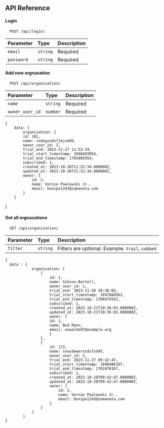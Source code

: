 
## API Reference

#### Login 


```http
  POST /api/login/
```


| Parameter | Type     | Description                       |
| :-------- | :------- | :-------------------------------- |
| `email`      | `string` | Required |
| `password` | `string` | Required |


#### Add new orgnasation

```http
  POST /api/organisation/
```
| Parameter | Type     | Description                       |
| :-------- | :------- | :-------------------------------- |
| `name`      | `string` | Required |
| `owner_user_id` | `number` | Required |

    {
        data: {
            organisation: {
            id: 181,
            name: sxdegsndsfjmjxd45,
            owner_user_id: 2,
            trial_end: 2023-11-27 11:52:34,
            trial_start_timestamp: 1698493954,
            trial_end_timestamp: 1701085954,
            subscribed: 1,
            created_at: 2023-10-28T11:52:34.000000Z,
            updated_at: 2023-10-28T11:52:34.000000Z,
            owner: {
                id: 2,
                name: Vernie Powlowski Jr.,
                email: bonipo1243@zamaneta.com
            }
        }
}

#### Get all orgnazations

```http
  GET /api/organisation/
```


| Parameter | Type     | Description                       |
| :-------- | :------- | :-------------------------------- |
| `filter`      | `string` | Filters are optional. Example. `trail`, `subbed` |

    {    
      data : {
                organisation: [
                    {
                        id: 1,
                        name: Gibson-Bartell,
                        owner_user_id: 1,
                        trial_end: 2023-11-20 10:36:03,
                        trial_start_timestamp: 1697884563,
                        trial_end_timestamp: 1700476563,
                        subscribed: 1,
                        created_at: 2023-10-21T10:36:03.000000Z,
                        updated_at: 2023-10-21T10:36:03.000000Z,
                        owner: {
                        id: 1,
                        name: Bud Mann,
                        email: oswaldo97@example.org
                        }
                    },
                    {
                        id: 172,
                        name: sxwsdwwerxsdsfxd45,
                        owner_user_id: 2,
                        trial_end: 2023-11-27 09:42:47,
                        trial_start_timestamp: 1698486167,
                        trial_end_timestamp: 1701078167,
                        subscribed: 1,
                        created_at: 2023-10-28T09:42:47.000000Z,
                        updated_at: 2023-10-28T09:42:47.000000Z,
                        owner: {
                            id: 2,
                            name: Vernie Powlowski Jr.,
                            email: bonipo1243@zamaneta.com
                        }
                    }
                ]
            }
    }


